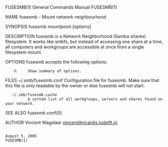 FUSESMB(1)                                                             General Commands Manual                                                            FUSESMB(1)

NAME
       fusesmb - Mount network neighbourhood

SYNOPSIS
       fusesmb mountpoint [options]

DESCRIPTION
       fusesmb  is a Network Neighborhood (Samba shares) filesystem. It works like smbfs, but instead of accessing one share at a time, all computers and workgroups
       are accessible at once from a single filesystem mount.

OPTIONS
       fusesmb accepts the following options:

       -h     Show summary of options.

FILES
       ~/.smb/fusesmb.conf
              Configuration file for fusesmb. Make sure that this file is only readable by the owner or else fusesmb will not start.

       ~/.smb/fusesmb.cache
              A sorted list of all workgroups, servers and shares found on your network.

SEE ALSO
       fusesmb.conf(5)

AUTHOR
       Vincent Wagelaar <vincent@ricardis.tudelft.nl>.

                                                                           August 5, 2005                                                                 FUSESMB(1)
